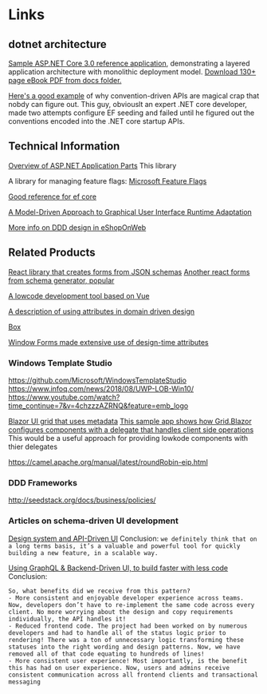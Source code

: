 ﻿# Links

## dotnet architecture 
[Sample ASP.NET Core 3.0 reference application](https://github.com/dotnet-architecture/eShopOnWeb), 
demonstrating a layered application architecture with monolithic deployment model. 
[Download 130+ page eBook PDF from docs folder.](https://docs.microsoft.com/en-us/dotnet/architecture/modern-web-apps-azure/index)

[Here's a good example](https://wildermuth.com/2018/01/10/Re-thinking-Running-Migrations-and-Seeding-in-ASP-NET-Core-2-0) of why convention-driven APIs are magical crap that nobdy can figure out.
This guy, obviouslt an expert .NET core developer, made two attempts configure EF seeding and failed until he figured out the conventions encoded into the .NET core startup APIs.


## Technical Information
[Overview of ASP.NET Application Parts](https://docs.microsoft.com/en-us/aspnet/core/mvc/advanced/app-parts?view=aspnetcore-3.0)
This library 

A library for managing feature flags: 
[Microsoft Feature Flags](https://github.com/microsoft/FeatureManagement-Dotnet)

[Good reference for ef core](https://www.learnentityframeworkcore.com/dbcontext)

[A Model-Driven Approach to Graphical User Interface Runtime Adaptation](http://ceur-ws.org/Vol-641/paper_15.pdf)
  
[More info on DDD design in eShopOnWeb](https://docs.microsoft.com/en-us/dotnet/architecture/microservices/microservice-ddd-cqrs-patterns/infrastructure-persistence-layer-implemenation-entity-framework-core)

## Related Products

[React library that creates forms from JSON schemas](https://uniforms.tools/docs/uth-bridge-concept)
[Another react forms from schema generator, popular](https://github.com/rjsf-team/react-jsonschema-form)

[A lowcode development tool based on Vue](retool.com)

[A description of using attributes in domain driven design](https://www.researchgate.net/publication/311980398_Domain-driven_design_patterns_A_metadata-based_approach)

[Box](http://box.com)

[Window Forms made extensive use of design-time attributes](https://flylib.com/books/en/1.41.1/)

### Windows Template Studio
https://github.com/Microsoft/WindowsTemplateStudio
https://www.infoq.com/news/2018/08/UWP-LOB-Win10/
https://www.youtube.com/watch?time_continue=7&v=4chzzzAZRNQ&feature=emb_logo


[Blazor UI grid that uses metadata](https://github.com/gustavnavar/Grid.Blazor)
    [This sample app shows how Grid.Blazor configures components with a delegate that handles client side operations](https://github.com/gustavnavar/Grid.Blazor/blob/master/GridBlazorClientSide.Client/Pages/GridButtons.razor)
    This would be a useful approach for providing lowkode components with thier delegates



https://camel.apache.org/manual/latest/roundRobin-eip.html

### DDD Frameworks
http://seedstack.org/docs/business/policies/

### Articles on schema-driven UI development

[Design system and API-Driven UI](https://getaround.tech/mobile-api-driven/)
Conclusion: ```we definitely think that on a long terms basis, it’s a valuable and powerful tool for quickly building a new feature, in a scalable way.```

[Using GraphQL & Backend-Driven UI, to build faster with less code](https://medium.com/novvum/using-graphql-backend-driven-ui-to-build-faster-with-less-code-5c13d7154d99)
Conclusion: 
```
So, what benefits did we receive from this pattern?
- More consistent and enjoyable developer experience across teams. Now, developers don’t have to re-implement the same code across every client. No more worrying about the design and copy requirements individually, the API handles it!
- Reduced frontend code. The project had been worked on by numerous developers and had to handle all of the status logic prior to rendering! There was a ton of unnecessary logic transforming these statuses into the right wording and design patterns. Now, we have removed all of that code equating to hundreds of lines!
- More consistent user experience! Most importantly, is the benefit this has had on user experience. Now, users and admins receive consistent communication across all frontend clients and transactional messaging
```


